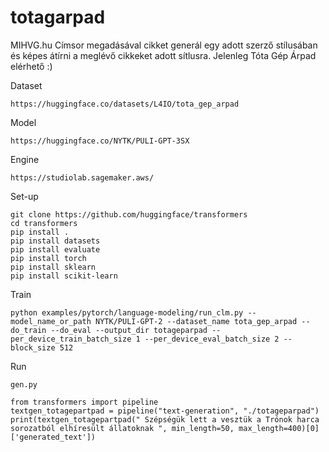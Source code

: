 # totagarpad
MIHVG.hu 
Címsor megadásával cikket generál egy adott szerző stílusában és képes átírni a meglévő cikkeket adott sítlusra.
Jelenleg Tóta Gép Árpad elérhető :)

Dataset
```
https://huggingface.co/datasets/L4IO/tota_gep_arpad
```

Model
```
https://huggingface.co/NYTK/PULI-GPT-3SX
```

Engine
```
https://studiolab.sagemaker.aws/
```

Set-up
```
git clone https://github.com/huggingface/transformers
cd transformers
pip install .
pip install datasets
pip install evaluate
pip install torch
pip install sklearn
pip install scikit-learn
```

Train
```
python examples/pytorch/language-modeling/run_clm.py --model_name_or_path NYTK/PULI-GPT-2 --dataset_name tota_gep_arpad --do_train --do_eval --output_dir totageparpad --per_device_train_batch_size 1 --per_device_eval_batch_size 2 --block_size 512
```

Run
```
gen.py
```
```
from transformers import pipeline
textgen_totagepartpad = pipeline("text-generation", "./totageparpad")
print(textgen_totagepartpad(" Szépségük lett a vesztük a Trónok harca sorozatból elhíresült állatoknak ", min_length=50, max_length=400)[0]['generated_text'])
```
